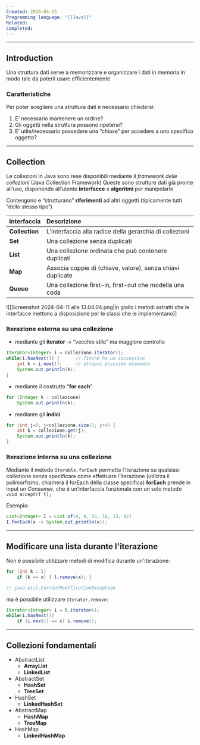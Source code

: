 ```yaml
---
Created: 2024-04-15
Programming language: "[[Java]]"
Related: 
Completed:
---
```

---
## Introduction
Una struttura dati serve a memorizzare e organizzare i dati in memoria in modo tale da poterli usare efficientemente

### Caratteristiche
Per poter scegliere una struttura dati è necessario chiedersi:
1. E’ necessario mantenere un ordine?
2. Gli oggetti nella struttura possono ripetersi?
3. E’ utile/necessario possedere una “chiave” per accedere a uno specifico oggetto?

---
## Collection
Le collezioni in Java sono rese disponibili mediante il *framework delle collezioni* (Java Collection Framework)
Queste sono strutture dati già pronte all’uso, disponendo all’utente **interfacce** e **algoritmi** per manipolarle

Contengono e “strutturano” **riferimenti** ad altri oggetti (tipicamente tutti “dello stesso tipo“)

| Interfaccia    | Descrizione                                                |
| :------------- | :--------------------------------------------------------- |
| **Collection** | L’interfaccia alla radice della gerarchia di collezioni    |
| **Set**        | Una collezione senza duplicati                             |
| **List**       | Una collezione ordinata che può contenere duplicati        |
| **Map**        | Associa coppie di (chiave, valore), senza chiavi duplicate |
| **Queue**      | Una collezione first-in, first-out che modella una coda    |

![[Screenshot 2024-04-11 alle 13.04.04.png|In giallo i metodi astratti che le interfacce mettono a disposizione per le classi che le implementano]]


### Iterazione esterna su una collezione

- mediante gli **iterator** → “vecchio stile” ma maggiore controllo
```java
Iterator<Integer> i = collezione.iterator();
while(i.hasNext()) {      // finché ha un successivo
	int k = i.next();     // ottieni prossimo elemento
	System.out.println(k);
}
```

- mediante il costrutto “**for each**”
```java
for (Integer k : collezione)
	System.out.println(k);
```

- mediante gli **indici**
```java
for (int j=0; j<collezione.size(); j++) {
	int k = collezione.get(j);
	System.out.println(k);
}
```

### Iterazione interna su una collezione
Mediante il metodo `Iterable.forEach` permette l’iterazione su qualsiasi collezione senza specificare come effettuare l’iterazione (utilizza il polimorfismo, chiamerà il forEach della classe specifica)
**forEach** prende in input un *Consumer*, che è un’interfaccia funzionale con un solo metodo
`void accept(T t);`

Esempio:
```java
List<Integer> I = List.of(4, 8, 15, 16, 23, 42)
I.forEach(x -> System.out.println(x));
```

---
## Modificare una lista durante l'iterazione
Non è possibile utilizzare metodi di modifica durante un'iterazione:
```java
for (int k : l)
	if (k == x) { l.remove(x); }

// java.util.CurrentModificationException
```

ma è possibile utilizzare `Iterator.remove`:
```java
Iterator<Integer> i = l.iterator();
while(i.hasNext())
	if (i.next() == x) i.remove();
```

---
## Collezioni fondamentali
- AbstractList
	- **ArrayList**
	- **LinkedList**
- AbstractSet
	- **HashSet**
	- **TreeSet**
- HashSet
	- **LinkedHashSet**
- AbstractMap
	- **HashMap**
	- **TreeMap**
- HashMap
	- **LinkedHashMap**